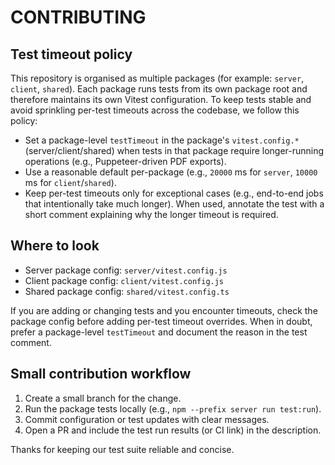 CONTRIBUTING
============

Test timeout policy
-------------------

This repository is organised as multiple packages (for example: `server`, `client`, `shared`). Each package runs tests from its own package root and therefore maintains its own Vitest configuration. To keep tests stable and avoid sprinkling per-test timeouts across the codebase, we follow this policy:

- Set a package-level `testTimeout` in the package's `vitest.config.*` (server/client/shared) when tests in that package require longer-running operations (e.g., Puppeteer-driven PDF exports).
- Use a reasonable default per-package (e.g., `20000` ms for `server`, `10000` ms for `client`/`shared`).
- Keep per-test timeouts only for exceptional cases (e.g., end-to-end jobs that intentionally take much longer). When used, annotate the test with a short comment explaining why the longer timeout is required.

Where to look
-------------

- Server package config: `server/vitest.config.js`
- Client package config: `client/vitest.config.js`
- Shared package config: `shared/vitest.config.ts`

If you are adding or changing tests and you encounter timeouts, check the package config before adding per-test timeout overrides. When in doubt, prefer a package-level `testTimeout` and document the reason in the test comment.

Small contribution workflow
---------------------------

1. Create a small branch for the change.
2. Run the package tests locally (e.g., `npm --prefix server run test:run`).
3. Commit configuration or test updates with clear messages.
4. Open a PR and include the test run results (or CI link) in the description.

Thanks for keeping our test suite reliable and concise.
